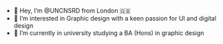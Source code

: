 - 👋 Hey, I’m @UNCNSRD from London 🇬🇧
- 👀 I’m interested in Graphic design with a keen passion for UI and digital design
- 🌱 I’m currently in university studying a BA (Hons) in graphic design
<!---
UNCNSRD/UNCNSRD is a ✨ special ✨ repository because its `README.md` (this file) appears on your GitHub profile.
You can click the Preview link to take a look at your changes.
--->
